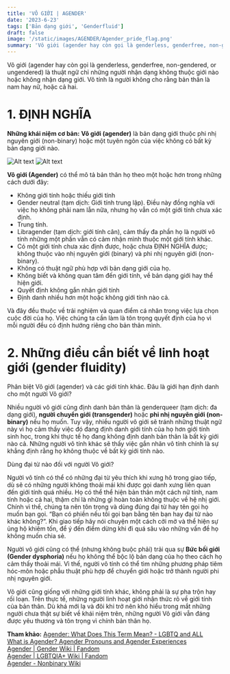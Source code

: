 ```yaml
---
title: 'VÔ GIỚI | AGENDER'
date: '2023-6-23'
tags: ['Bản dạng giới', 'Genderfluid']
draft: false
image: '/static/images/AGENDER/Agender_pride_flag.png'
summary: 'Vô giới (agender hay còn gọi là genderless, genderfree, non-gendered, or ungendered) là thuật ngữ chỉ những người nhận dạng không thuộc giới nào hoặc không nhận dạng giới. Vô tính là người không cho rằng bản thân là nam hay nữ, hoặc cả hai.'
---
```


Vô giới (agender hay còn gọi là genderless, genderfree, non-gendered, or ungendered) là thuật ngữ chỉ những người nhận dạng không thuộc giới nào hoặc không nhận dạng giới. Vô tính là người không cho rằng bản thân là nam hay nữ, hoặc cả hai.

# **1. ĐỊNH NGHĨA**

**Những khái niệm cơ bản:**
**Vô giới (agender)** là bản dạng giới thuộc phi nhị nguyên giới (non-binary) hoặc một tuyên ngôn của việc không có bất kỳ bản dạng giới nào.

![Alt text](/static/images/AGENDER/Agender_pride_flag.png 'Cờ tự hào phổ biến của agender')
![Alt text](/static/images/AGENDER/Agender_symbol.png 'Biểu tượng phổ biến của Vô giới')

**Vô giới (Agender)** có thể mô tả bản thân họ theo một hoặc hơn trong những cách dưới đây:

-   Không giới tính hoặc thiếu giới tính
-   Gender neutral (tạm dịch: Giới tính trung lập). Điều này đồng nghĩa với việc họ không phải nam lẫn nữa, nhưng họ vẫn có một giới tính chưa xác định.
-   Trung tính.
-   Libragender (tạm dịch: giới tính cân), cảm thấy đa phần họ là người vô tính những một phần vẫn có cảm nhận mình thuộc một giới tính khác.
-   Có một giới tính chưa xác định được, hoặc chưa ĐỊNH NGHĨA được; không thuộc vào nhị nguyên giới (binary) và phi nhị nguyên giới (non-binary).
-   Không có thuật ngữ phù hợp với bản dạng giới của họ.
-   Không biết và không quan tâm đến giới tính, về bản dạng giới hay thể hiện giới.
-   Quyết định không gắn nhãn giới tính
-   Định danh nhiều hơn một hoặc không giới tính nào cả.

Và đây đều thuộc về trải nghiệm và quan điểm cá nhân trong việc lựa chọn cuộc đời của họ. Việc chúng ta cần làm là tôn trọng quyết định của họ vì mỗi người đều có định hướng riêng cho bản thân mình.

# **2. Những điều cần biết về linh hoạt giới (gender fluidity)**

Phân biệt Vô giới (agender) và các giới tính khác. Đâu là giới hạn định danh cho một người Vô giới?

Nhiều người vô giới cũng định danh bản thân là genderqueer (tạm dịch: đa dạng giới), **người chuyển giới (transgender)** hoặc **phi nhị nguyên giới (non-binary)** nếu họ muốn. Tuy vậy, nhiều người vô giới sẽ tránh những thuật ngữ này vì họ cảm thấy việc đó đang định danh giới tính của họ hơn giới tính sinh học, trong khi thực tế họ đang không định danh bản thân là bất kỳ giới nào cả. Những người vô tính khác sẽ thấy việc gắn nhãn vô tính chính là sự khẳng định rằng họ không thuộc về bất kỳ giới tính nào.

Dùng đại từ nào đối với người Vô giới?

Người vô tính có thể có những đại từ yêu thích khi xưng hô trong giao tiếp, dù sẽ có những người không thoải mái khi được gọi danh xưng liên quan đến giới tính quá nhiều. Họ có thể thể hiện bản thân một cách nữ tính, nam tính hoặc cả hai, thậm chí là những gì hoàn toàn không thuộc về hệ nhị giới. Chính vì thế, chúng ta nên tôn trọng và dùng đúng đại từ hay tên gọi họ muốn bạn gọi. “Bạn có phiền nếu tôi gọi bạn bằng tên bạn hay đại từ nào khác không?”. Khi giao tiếp hãy nói chuyện một cách cởi mở và thể hiện sự ủng hộ khiêm tốn, để ý đến điểm dừng khi đi quá sâu vào những vấn đề họ không muốn chia sẻ.

Người vô giới cũng có thể (nhưng không buộc phải) trải qua sự **Bức bối giới (Gender dysphoria)** nếu họ không thể bộc lộ bản dạng của họ theo cách họ cảm thấy thoải mái. Vì thế, người vô tính có thể tìm những phương pháp tiêm hóc-môn hoặc phẫu thuật phù hợp để chuyển giới hoặc trở thành người phi nhị nguyên giới.

Vô giới cũng giống với những giới tính khác, không phải là sự pha trộn hay rối loạn. Trên thực tế, những người linh hoạt giới nhận thức rõ về giới tính của bản thân. Dù khá mới lạ và đôi khi trở nên khó hiểu trong mắt những người chưa thật sự biết về khái niệm trên, những người Vô giới vẫn đáng được yêu thương và tôn trọng vì chính bản thân họ.

**Tham khảo:**
[Agender: What Does This Term Mean? - LGBTQ and ALL](https://www.lgbtqandall.com/agender-what-does-this-term-mean/)\
[What is Agender? Agender Pronouns and Agender Experiences](gendergp.com)\
[Agender | Gender Wiki | Fandom](https://gender.fandom.com/wiki/Agender)\
[Agender | LGBTQIA+ Wiki | Fandom](https://lgbtqia.fandom.com/wiki/Agender#Gendervoid)\
[Agender - Nonbinary Wiki](miraheze.org)
